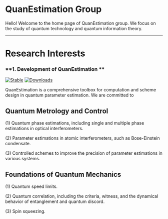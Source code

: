 # **QuanEstimation Group**

Hello! Welcome to the home page of QuanEstimation group. We focus on the study of quantum technology and quantum information theory. 

---

# **Research Interests**

### **1. Development of QuanEstimation ** 

[![Stable](https://img.shields.io/badge/docs-stable-blue.svg)](https://quanestimation.github.io/QuanEstimation/) 
[![Downloads](https://static.pepy.tech/badge/quanestimation)](https://pepy.tech/project/quanestimation)

QuanEstimation is a comprehensive toolbox for computation and scheme design in quantum parameter estimation. We are committed to 



## Quantum Metrology and Control

(1) Quantum phase estimations, including single and multiple phase estimations in optical interferometers.

(2) Parameter estimations in atomic interferometers, such as Bose-Einstein condensate.

(3) Controlled schemes to improve the precision of parameter estimations in various systems. 

## Foundations of Quantum Mechanics

(1) Quantum speed limits. ​​ 

(2) Quantum correlation, including the criteria, witness, and the dynamical behavior of entanglement and quantum discord.

(3) Spin squeezing.

